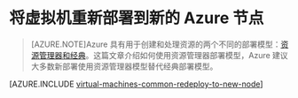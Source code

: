<!-- Ibiza portal: tested -->

<properties 
	pageTitle="重新部署虚拟机 | Azure" 
	description="说明如何通过重新部署虚拟机来缓解 SSH 连接问题。" 
	services="virtual-machines" 
	documentationCenter="virtual-machines" 
	authors="dsk-2015" 
	manager="timlt"
	tags="azure-resource-manager,top-support-issue" 
/>
	

<tags
	ms.service="virtual-machines-linux"
	ms.date="04/13/2016"
	wacn.date="06/29/2016"/>


# 将虚拟机重新部署到新的 Azure 节点

>[AZURE.NOTE]Azure 具有用于创建和处理资源的两个不同的部署模型：[资源管理器和经典](documentation/articles/resource-manager-deployment-model)。这篇文章介绍如何使用资源管理器部署模型，Azure 建议大多数新部署使用资源管理器模型替代经典部署模型。

[AZURE.INCLUDE [virtual-machines-common-redeploy-to-new-node](../../includes/virtual-machines-common-redeploy-to-new-node.md)]

<!---HONumber=Mooncake_0418_2016-->